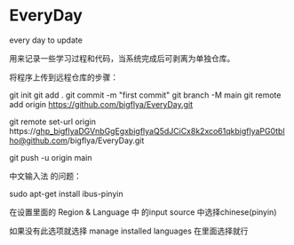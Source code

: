 # EveryDay
every day to update

用来记录一些学习过程和代码，当系统完成后可剥离为单独仓库。


将程序上传到远程仓库的步骤：


git init
git add .
git commit -m "first commit"
git branch -M main
git remote add origin https://github.com/bigflya/EveryDay.git


git remote set-url origin https://ghp_bigflyaDGVnbGgEgxbigflyaQ5dJCiCx8k2xco61qkbigflyaPG0tblho@github.com/bigflya/EveryDay.git


git push -u origin main





中文输入法 的问题：

sudo apt-get install ibus-pinyin

在设置里面的 Region & Language 中 的input source   中选择chinese(pinyin)





如果没有此选项就选择 manage installed languages  在里面选择就行
